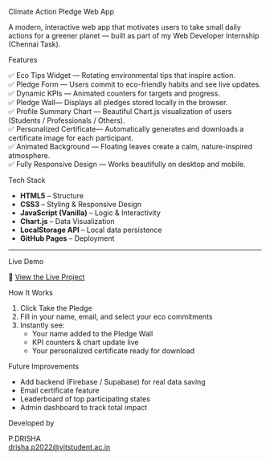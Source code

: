   Climate Action Pledge Web App

A modern, interactive web app that motivates users to take small daily actions for a greener planet — built as part of my Web Developer Internship (Chennai Task).

 Features

✅ Eco Tips Widget — Rotating environmental tips that inspire action.  
✅ Pledge Form — Users commit to eco-friendly habits and see live updates.  
✅ Dynamic KPIs — Animated counters for targets and progress.  
✅ Pledge Wall— Displays all pledges stored locally in the browser.  
✅ Profile Summary Chart — Beautiful Chart.js visualization of users (Students / Professionals / Others).  
✅ Personalized Certificate— Automatically generates and downloads a certificate image for each participant.  
✅ Animated Background — Floating leaves create a calm, nature-inspired atmosphere.  
✅ Fully Responsive Design — Works beautifully on desktop and mobile.

Tech Stack

- **HTML5** – Structure  
- **CSS3** – Styling & Responsive Design  
- **JavaScript (Vanilla)** – Logic & Interactivity  
- **Chart.js** – Data Visualization  
- **LocalStorage API** – Local data persistence  
- **GitHub Pages** – Deployment  

---

Live Demo

🔗 [View the Live Project](https://YOUR_USERNAME.github.io/climate-pledge-app/)  

 
 How It Works

1. Click Take the Pledge  
2. Fill in your name, email, and select your eco commitments  
3. Instantly see:
   - Your name added to the Pledge Wall  
   - KPI counters & chart update live  
   - Your personalized certificate ready for download  


Future Improvements

- Add backend (Firebase / Supabase) for real data saving  
- Email certificate feature  
- Leaderboard of top participating states  
- Admin dashboard to track total impact  


 Developed by

P.DRISHA   
drisha.p2022@vitstudent.ac.in


